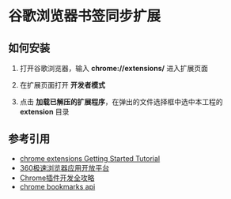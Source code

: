 # 谷歌浏览器书签同步扩展

## 如何安装

1. 打开谷歌浏览器，输入 **chrome://extensions/** 进入扩展页面

1. 在扩展页面打开 **开发者模式**

1. 点击 **加载已解压的扩展程序**，在弹出的文件选择框中选中本工程的 **extension** 目录

## 参考引用

* [chrome extensions Getting Started Tutorial](https://developer.chrome.com/extensions/getstarted)
* [360极速浏览器应用开放平台](http://open.chrome.360.cn/extension_dev/overview.html)
* [Chrome插件开发全攻略](https://github.com/sxei/chrome-plugin-demo)
* [chrome bookmarks api](https://developer.chrome.com/extensions/bookmarks)
